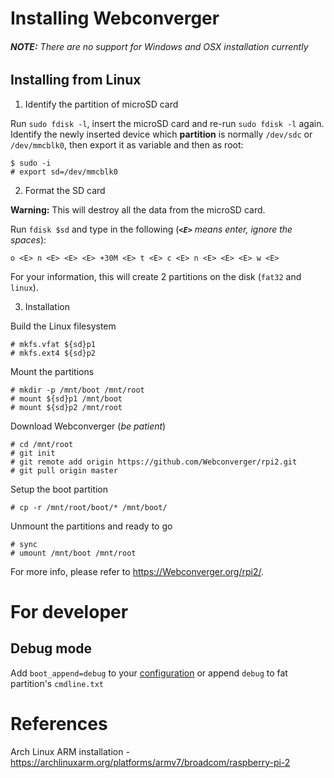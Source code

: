 # Installing Webconverger

###### **NOTE:** There are no support for Windows and OSX installation currently

## Installing from Linux

1. Identify the partition of microSD card

Run `sudo fdisk -l`, insert the microSD card and re-run `sudo fdisk -l` again. Identify the newly inserted device which **partition** is normally `/dev/sdc` or `/dev/mmcblk0`, then export it as variable and then as root:

	$ sudo -i
	# export sd=/dev/mmcblk0

2. Format the SD card

**Warning:** This will destroy all the data from the microSD card.

Run `fdisk $sd` and type in the following (_**`<E>`** means enter, ignore the spaces_):

	o <E> n <E> <E> <E> +30M <E> t <E> c <E> n <E> <E> <E> w <E>

For your information, this will create 2 partitions on the disk (`fat32` and `linux`).

3. Installation

Build the Linux filesystem

	# mkfs.vfat ${sd}p1
	# mkfs.ext4 ${sd}p2

Mount the partitions

	# mkdir -p /mnt/boot /mnt/root
	# mount ${sd}p1 /mnt/boot
	# mount ${sd}p2 /mnt/root

Download Webconverger (*be patient*)

	# cd /mnt/root
	# git init
	# git remote add origin https://github.com/Webconverger/rpi2.git
	# git pull origin master

Setup the boot partition

	# cp -r /mnt/root/boot/* /mnt/boot/

Unmount the partitions and ready to go

	# sync
	# umount /mnt/boot /mnt/root

For more info, please refer to <https://Webconverger.org/rpi2/>.

# For developer

## Debug mode

Add `boot_append=debug` to your [configuration](https://config.Webconverger.com/) or append `debug` to fat partition's `cmdline.txt`

# References

Arch Linux ARM installation - <https://archlinuxarm.org/platforms/armv7/broadcom/raspberry-pi-2>
